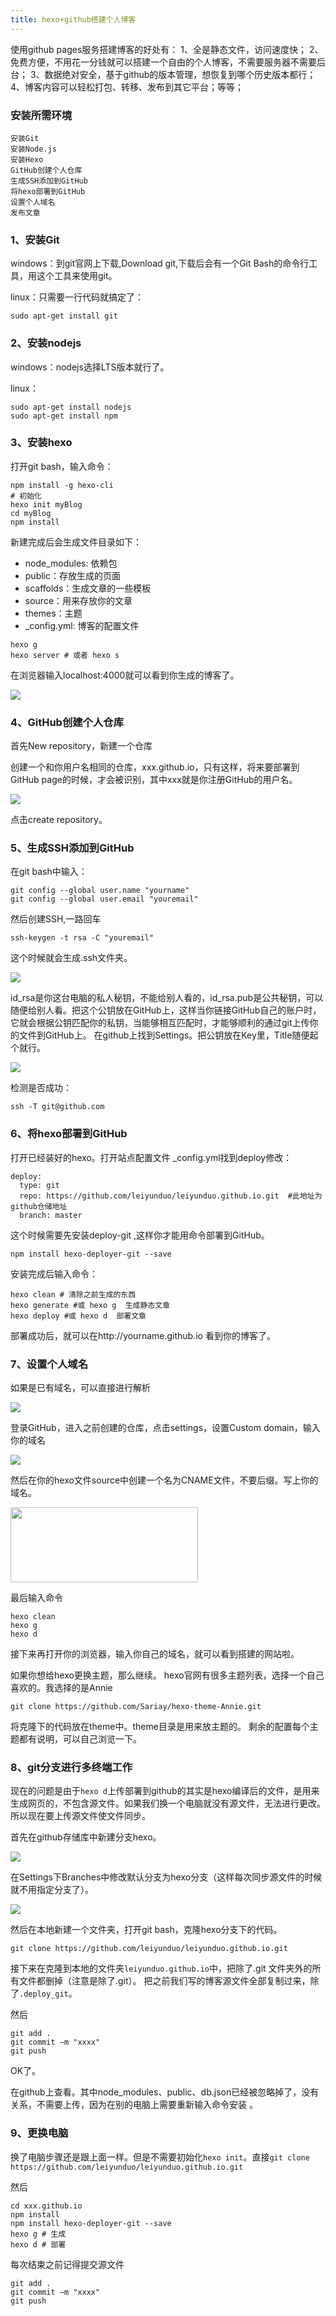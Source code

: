 ```yaml
---
title: hexo+github搭建个人博客
---
```

使用github pages服务搭建博客的好处有：
1、全是静态文件，访问速度快；
2、免费方便，不用花一分钱就可以搭建一个自由的个人博客，不需要服务器不需要后台；
3、数据绝对安全，基于github的版本管理，想恢复到哪个历史版本都行；
4、博客内容可以轻松打包、转移、发布到其它平台；等等；


### 安装所需环境

``` LYD
安装Git
安装Node.js
安装Hexo
GitHub创建个人仓库
生成SSH添加到GitHub
将hexo部署到GitHub
设置个人域名
发布文章
```

### 1、安装Git

windows：到git官网上下载,Download git,下载后会有一个Git Bash的命令行工具，用这个工具来使用git。

linux：只需要一行代码就搞定了：
  ``` LYD
  sudo apt-get install git
  ```


### 2、安装nodejs
windows：nodejs选择LTS版本就行了。

linux：
  ``` LYD
  sudo apt-get install nodejs
  sudo apt-get install npm
  ```

### 3、安装hexo

打开git bash，输入命令：
``` LYD
npm install -g hexo-cli
# 初始化
hexo init myBlog
cd myBlog
npm install
```

新建完成后会生成文件目录如下：

- node_modules: 依赖包
- public：存放生成的页面
- scaffolds：生成文章的一些模板
- source：用来存放你的文章
- themes：主题
- _config.yml: 博客的配置文件

``` LYD
hexo g
hexo server # 或者 hexo s
```

在浏览器输入localhost:4000就可以看到你生成的博客了。

<img src="/img/hexo.jpg" class="full-image" />


### 4、GitHub创建个人仓库

首先New repository，新建一个仓库

创建一个和你用户名相同的仓库，xxx.github.io，只有这样，将来要部署到GitHub page的时候，才会被识别，其中xxx就是你注册GitHub的用户名。

<img src="/img/github_name.png" class="full-image" />

点击create repository。


### 5、生成SSH添加到GitHub

在git bash中输入：

``` LYD
git config --global user.name "yourname"
git config --global user.email "youremail"
```
然后创建SSH,一路回车

``` LYD
ssh-keygen -t rsa -C "youremail"
```
这个时候就会生成.ssh文件夹。

<img src="/img/git_bash.jpg" class="full-image" />

id_rsa是你这台电脑的私人秘钥，不能给别人看的，id_rsa.pub是公共秘钥，可以随便给别人看。把这个公钥放在GitHub上，这样当你链接GitHub自己的账户时，它就会根据公钥匹配你的私钥，当能够相互匹配时，才能够顺利的通过git上传你的文件到GitHub上。
在github上找到Settings。把公钥放在Key里，Title随便起个就行。

<img src="/img/ssh.png" class="full-image" />

检测是否成功：
``` LYD
ssh -T git@github.com
```

### 6、将hexo部署到GitHub

打开已经装好的hexo。打开站点配置文件 _config.yml找到deploy修改：

``` LYD
deploy:
  type: git
  repo: https://github.com/leiyunduo/leiyunduo.github.io.git  #此地址为github仓储地址
  branch: master
```

这个时候需要先安装deploy-git ,这样你才能用命令部署到GitHub。

``` LYD
npm install hexo-deployer-git --save
```

安装完成后输入命令：

``` LYD
hexo clean # 清除之前生成的东西
hexo generate #或 hexo g  生成静态文章
hexo deploy #或 hexo d  部署文章
```
部署成功后，就可以在http://yourname.github.io 看到你的博客了。


### 7、设置个人域名

如果是已有域名，可以直接进行解析

<img src="/img/yu.png" class="full-image" />

登录GitHub，进入之前创建的仓库，点击settings，设置Custom domain，输入你的域名

<img src="/img/github_pages.png" class="full-image" />

然后在你的hexo文件source中创建一个名为CNAME文件，不要后缀。写上你的域名。

<img src="/img/chame.png" style="width:300px;height:120px;" />

最后输入命令

``` LYD
hexo clean
hexo g
hexo d
```

接下来再打开你的浏览器，输入你自己的域名，就可以看到搭建的网站啦。

如果你想给hexo更换主题，那么继续。
hexo官网有很多主题列表，选择一个自己喜欢的。我选择的是Annie

``` LYD
git clone https://github.com/Sariay/hexo-theme-Annie.git
```

将克隆下的代码放在theme中。theme目录是用来放主题的。
剩余的配置每个主题都有说明，可以自己浏览一下。


### 8、git分支进行多终端工作

现在的问题是由于`hexo d`上传部署到github的其实是hexo编译后的文件，是用来生成网页的，不包含源文件。如果我们换一个电脑就没有源文件，无法进行更改。所以现在要上传源文件使文件同步。

首先在github存储库中新建分支hexo。

<img src="/img/branch.png" />

在Settings下Branches中修改默认分支为hexo分支（这样每次同步源文件的时候就不用指定分支了）。

<img src="/img/moren.png" />

然后在本地新建一个文件夹，打开git bash，克隆hexo分支下的代码。

``` LYD
git clone https://github.com/leiyunduo/leiyunduo.github.io.git
```

接下来在克隆到本地的文件夹`leiyunduo.github.io`中，把除了.git 文件夹外的所有文件都删掉（注意是除了.git）。
把之前我们写的博客源文件全部复制过来，除了`.deploy_git`。

然后

``` LYD
git add .
git commit –m "xxxx"
git push 
```

OK了。

在github上查看。其中node_modules、public、db.json已经被忽略掉了，没有关系，不需要上传，因为在别的电脑上需要重新输入命令安装 。


### 9、更换电脑

换了电脑步骤还是跟上面一样。但是不需要初始化`hexo init`。直接`git clone https://github.com/leiyunduo/leiyunduo.github.io.git`

然后

``` LYD
cd xxx.github.io
npm install
npm install hexo-deployer-git --save
hexo g # 生成
hexo d # 部署
```

每次结束之前记得提交源文件

``` LYD
git add .
git commit –m "xxxx"
git push 
```